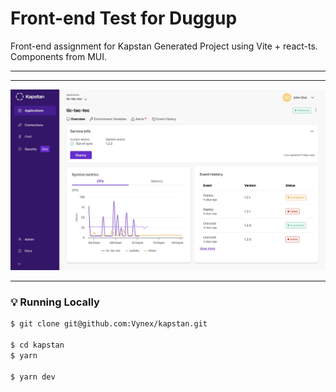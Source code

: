 # Front-end Test for Duggup

Front-end assignment for Kapstan
Generated Project using Vite + react-ts. Components from MUI.

---

---

![Web Screenshot](github/screenshot-web.jpeg)

---
### 💡 Running Locally

```bash
$ git clone git@github.com:Vynex/kapstan.git

$ cd kapstan
$ yarn

$ yarn dev
```